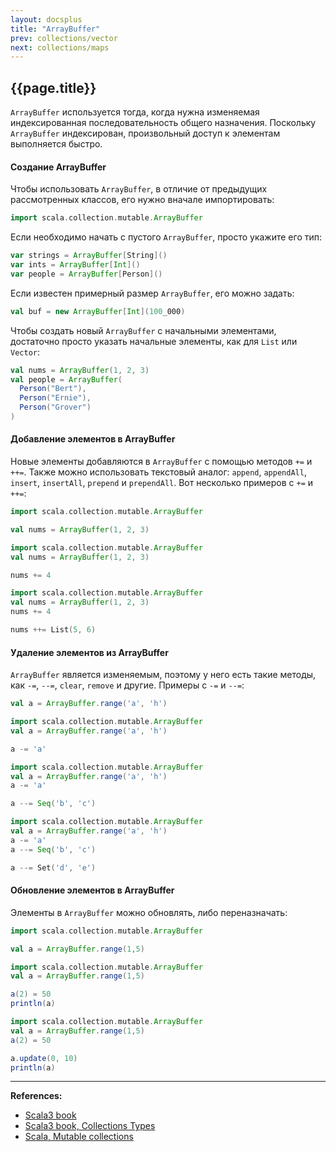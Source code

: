 ```yaml
---
layout: docsplus
title: "ArrayBuffer"
prev: collections/vector
next: collections/maps
---
```


## {{page.title}}

`ArrayBuffer` используется тогда, когда нужна изменяемая индексированная последовательность общего назначения.
Поскольку `ArrayBuffer` индексирован, произвольный доступ к элементам выполняется быстро.

#### Создание ArrayBuffer

Чтобы использовать `ArrayBuffer`, в отличие от предыдущих рассмотренных классов, его нужно вначале импортировать:

```scala
import scala.collection.mutable.ArrayBuffer
```

Если необходимо начать с пустого `ArrayBuffer`, просто укажите его тип:

```scala
var strings = ArrayBuffer[String]()
var ints = ArrayBuffer[Int]()
var people = ArrayBuffer[Person]()
```

Если известен примерный размер `ArrayBuffer`, его можно задать:

```scala
val buf = new ArrayBuffer[Int](100_000)
```

Чтобы создать новый `ArrayBuffer` с начальными элементами, достаточно просто указать начальные элементы,
как для `List` или `Vector`:

```scala
val nums = ArrayBuffer(1, 2, 3)
val people = ArrayBuffer(
  Person("Bert"),
  Person("Ernie"),
  Person("Grover")
)
```

#### Добавление элементов в ArrayBuffer

Новые элементы добавляются в `ArrayBuffer` с помощью методов `+=` и `++=`.
Также можно использовать текстовый аналог: `append`, `appendAll`, `insert`, `insertAll`, `prepend` и `prependAll`.
Вот несколько примеров с `+=` и `++=`:

```scala mdoc:reset:invisible
import scala.collection.mutable.ArrayBuffer
```
```scala mdoc
val nums = ArrayBuffer(1, 2, 3)
```
```scala mdoc:reset:invisible
import scala.collection.mutable.ArrayBuffer
val nums = ArrayBuffer(1, 2, 3)
```
```scala mdoc
nums += 4
```
```scala mdoc:reset:invisible
import scala.collection.mutable.ArrayBuffer
val nums = ArrayBuffer(1, 2, 3)
nums += 4
```
```scala mdoc
nums ++= List(5, 6)
```

#### Удаление элементов из ArrayBuffer

`ArrayBuffer` является изменяемым, поэтому у него есть такие методы, как `-=`, `--=`, `clear`, `remove` и другие.
Примеры с `-=` и `--=`:

```scala mdoc
val a = ArrayBuffer.range('a', 'h')
```
```scala mdoc:reset:invisible
import scala.collection.mutable.ArrayBuffer
val a = ArrayBuffer.range('a', 'h')
```
```scala mdoc
a -= 'a'
```
```scala mdoc:reset:invisible
import scala.collection.mutable.ArrayBuffer
val a = ArrayBuffer.range('a', 'h')
a -= 'a'
```
```scala mdoc
a --= Seq('b', 'c')
```
```scala mdoc:reset:invisible
import scala.collection.mutable.ArrayBuffer
val a = ArrayBuffer.range('a', 'h')
a -= 'a'
a --= Seq('b', 'c')
```
```scala mdoc
a --= Set('d', 'e')
```

#### Обновление элементов в ArrayBuffer

Элементы в `ArrayBuffer` можно обновлять, либо переназначать:

```scala mdoc:reset:invisible
import scala.collection.mutable.ArrayBuffer
```
```scala mdoc
val a = ArrayBuffer.range(1,5)
```
```scala mdoc:reset:invisible
import scala.collection.mutable.ArrayBuffer
val a = ArrayBuffer.range(1,5)
```
```scala mdoc
a(2) = 50
println(a)
```
```scala mdoc:reset:invisible
import scala.collection.mutable.ArrayBuffer
val a = ArrayBuffer.range(1,5)
a(2) = 50
```
```scala mdoc
a.update(0, 10)
println(a)
```


---

**References:**
- [Scala3 book](https://docs.scala-lang.org/scala3/book/taste-collections.html)
- [Scala3 book, Collections Types](https://docs.scala-lang.org/scala3/book/collections-classes.html)
- [Scala, Mutable collections](https://docs.scala-lang.org/ru/overviews/collections-2.13/concrete-mutable-collection-classes.html)
